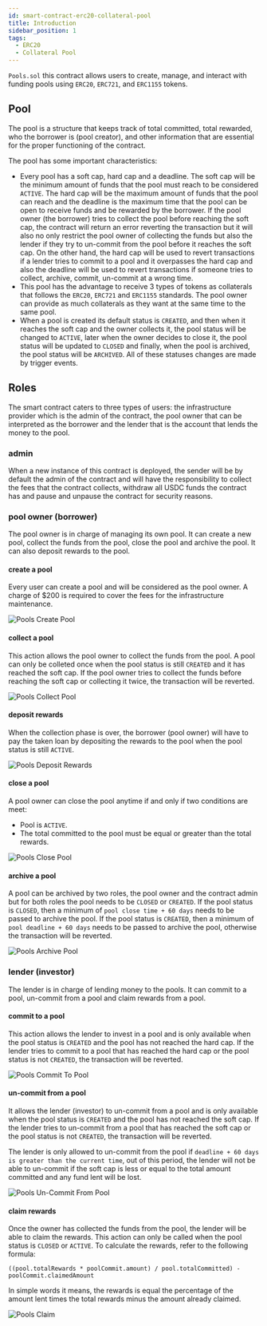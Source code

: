 ```yaml
---
id: smart-contract-erc20-collateral-pool
title: Introduction
sidebar_position: 1
tags:
  - ERC20
  - Collateral Pool
---
```


`Pools.sol` this contract allows users to create, manage, and interact with funding pools using `ERC20`, `ERC721`, and `ERC1155` tokens.

## Pool

The pool is a structure that keeps track of total committed, total rewarded, who the borrower is (pool creator), and other information that are essential for the proper functioning of the contract.

The pool has some important characteristics:

- Every pool has a soft cap, hard cap and a deadline. The soft cap will be the minimum amount of funds that the pool must reach to be considered `ACTIVE`. The hard cap will be the maximum amount of funds that the pool can reach and the deadline is the maximum time that the pool can be open to receive funds and be rewarded by the borrower. If the pool owner (the borrower) tries to collect the pool before reaching the soft cap, the contract will return an error reverting the transaction but it will also no only restrict the pool owner of collecting the funds but also the lender if they try to un-commit from the pool before it reaches the soft cap. On the other hand, the hard cap will be used to revert transactions if a lender tries to commit to a pool and it overpasses the hard cap and also the deadline will be used to revert transactions if someone tries to collect, archive, commit, un-commit at a wrong time.
- This pool has the advantage to receive 3 types of tokens as collaterals that follows the `ERC20`, `ERC721` and `ERC1155` standards. The pool owner can provide as much collaterals as they want at the same time to the same pool.
- When a pool is created its default status is `CREATED`, and then when it reaches the soft cap and the owner collects it, the pool status will be changed to `ACTIVE`, later when the owner decides to close it, the pool status will be updated to `CLOSED` and finally, when the pool is archived, the pool status will be `ARCHIVED`. All of these statuses changes are made by trigger events.

## Roles

The smart contract caters to three types of users: the infrastructure provider which is the admin of the contract, the pool owner that can be interpreted as the borrower and the lender that is the account that lends the money to the pool.

### admin

When a new instance of this contract is deployed, the sender will be by default the admin of the contract and will have the responsibility to collect the fees that the contract collects, withdraw all USDC funds the contract has and pause and unpause the contract for security reasons.

### pool owner (borrower)

The pool owner is in charge of managing its own pool. It can create a new pool, collect the funds from the pool, close the pool and archive the pool. It can also deposit rewards to the pool.

#### create a pool

Every user can create a pool and will be considered as the pool owner. A charge of $200 is required to cover the fees for the infrastructure maintenance.

![Pools Create Pool](/img/flowchart/Pools_createpool.png)

#### collect a pool

This action allows the pool owner to collect the funds from the pool. A pool can only be colleted once when the pool status is still `CREATED` and it has reached the soft cap. If the pool owner tries to collect the funds before reaching the soft cap or collecting it twice, the transaction will be reverted.

![Pools Collect Pool](/img/flowchart/Pools_collectpool.png)

#### deposit rewards

When the collection phase is over, the borrower (pool owner) will have to pay the taken loan by depositing the rewards to the pool when the pool status is still `ACTIVE`.

![Pools Deposit Rewards](/img/flowchart/Pools_depositrewards.png)

#### close a pool

A pool owner can close the pool anytime if and only if two conditions are meet:

- Pool is `ACTIVE`.
- The total committed to the pool must be equal or greater than the total rewards.

![Pools Close Pool](/img/flowchart/Pools_closepool.png)

#### archive a pool

A pool can be archived by two roles, the pool owner and the contract admin but for both roles the pool needs to be `CLOSED` or `CREATED`. If the pool status is `CLOSED`, then a minimum of `pool close time + 60 days` needs to be passed to archive the pool. If the pool status is `CREATED`, then a minimum of `pool deadline + 60 days` needs to be passed to archive the pool, otherwise the transaction will be reverted.

![Pools Archive Pool](/img/flowchart/Pools_archivepool.png)

### lender (investor)

The lender is in charge of lending money to the pools. It can commit to a pool, un-commit from a pool and claim rewards from a pool.

#### commit to a pool

This action allows the lender to invest in a pool and is only available when the pool status is `CREATED` and the pool has not reached the hard cap. If the lender tries to commit to a pool that has reached the hard cap or the pool status is not `CREATED`, the transaction will be reverted.

![Pools Commit To Pool](/img/flowchart/Pools_committopool.png)

#### un-commit from a pool

It allows the lender (investor) to un-commit from a pool and is only available when the pool status is `CREATED` and the pool has not reached the soft cap. If the lender tries to un-commit from a pool that has reached the soft cap or the pool status is not `CREATED`, the transaction will be reverted.

The lender is only allowed to un-commit from the pool if `deadline + 60 days is greater than the current time`, out of this period, the lender will not be able to un-commit if the soft cap is less or equal to the total amount committed and any fund lent will be lost.

![Pools Un-Commit From Pool](/img/flowchart/Pools_uncommitfrompool.png)

#### claim rewards

Once the owner has collected the funds from the pool, the lender will be able to claim the rewards. This action can only be called when the pool status is `CLOSED` or `ACTIVE`. To calculate the rewards, refer to the following formula:

```solidity
((pool.totalRewards * poolCommit.amount) / pool.totalCommitted) - poolCommit.claimedAmount
```

In simple words it means, the rewards is equal the percentage of the amount lent times the total rewards minus the amount already claimed.

![Pools Claim](/img/flowchart/Pools_claim.png)
